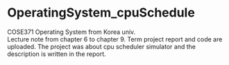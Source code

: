 # OperatingSystem_cpuSchedule
COSE371 Operating System from Korea univ.<br>
Lecture note from chapter 6 to chapter 9.
Term project report and code are uploaded.
The project was about cpu scheduler simulator and the description is written in the report.
